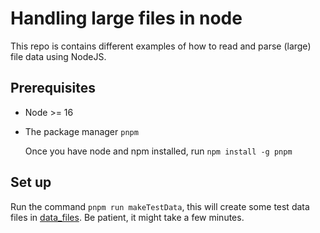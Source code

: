 # Handling large files in node

This repo is contains different examples of how to read and parse (large) file data using NodeJS.

## Prerequisites

- Node >= 16
- The package manager `pnpm`

  Once you have node and npm installed, run `npm install -g pnpm`

## Set up

Run the command `pnpm run makeTestData`, this will create some test data files in [data_files](./data_files/). Be patient, it might take a few minutes.
